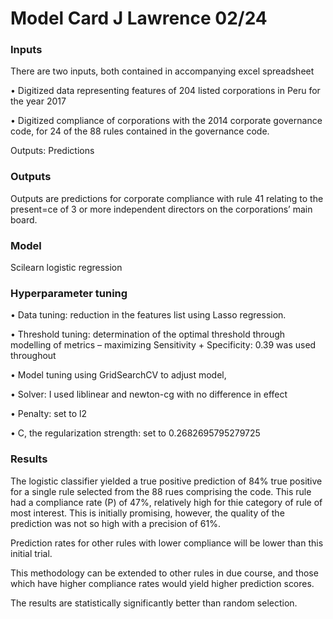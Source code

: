 
# Model Card J Lawrence 02/24

### Inputs

There are two inputs, both contained in accompanying excel spreadsheet

•  Digitized data representing features of 204 listed corporations in Peru for the year 2017

•  Digitized compliance of corporations with the 2014 corporate governance code, for 24 of the 88 rules contained in the governance code.


Outputs: Predictions

### Outputs

Outputs are predictions for corporate compliance with rule 41 relating to the present=ce of 3 or more independent directors on the corporations’ main board.

### Model

Scilearn logistic regression

### Hyperparameter tuning

•  Data tuning: reduction in the features list using Lasso regression.

•  Threshold tuning: determination of the optimal threshold through modelling of metrics – maximizing Sensitivity + Specificity: 0.39 was used throughout

•  Model tuning using GridSearchCV to adjust model,

•  Solver: I used liblinear and newton-cg with no difference in effect

•  Penalty: set to l2

•  C, the regularization strength: set to 0.2682695795279725

### Results

The logistic classifier yielded a true positive prediction of 84% true positive for a single rule selected from the 88 rues comprising the code. This rule had a compliance rate (P) of 47%, relatively high for thie category of rule of most interest. This is initially promising, however, the quality of the prediction was not so high with a precision of 61%.

Prediction rates for other rules with lower compliance will be lower than this initial trial.

This methodology can be extended to other rules in due course, and those  which have higher compliance rates would yield higher prediction scores.

The results are statistically significantly better than random selection.
